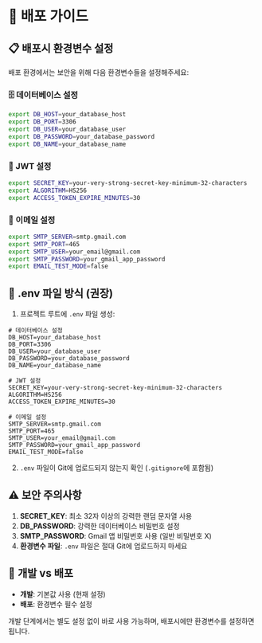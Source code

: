 # 🚀 배포 가이드

## 📋 배포시 환경변수 설정

배포 환경에서는 보안을 위해 다음 환경변수들을 설정해주세요:

### 🗄️ 데이터베이스 설정
```bash
export DB_HOST=your_database_host
export DB_PORT=3306
export DB_USER=your_database_user
export DB_PASSWORD=your_database_password
export DB_NAME=your_database_name
```

### 🔐 JWT 설정
```bash
export SECRET_KEY=your-very-strong-secret-key-minimum-32-characters
export ALGORITHM=HS256
export ACCESS_TOKEN_EXPIRE_MINUTES=30
```

### 📧 이메일 설정
```bash
export SMTP_SERVER=smtp.gmail.com
export SMTP_PORT=465
export SMTP_USER=your_email@gmail.com
export SMTP_PASSWORD=your_gmail_app_password
export EMAIL_TEST_MODE=false
```

## 🔧 .env 파일 방식 (권장)

1. 프로젝트 루트에 `.env` 파일 생성:
```env
# 데이터베이스 설정
DB_HOST=your_database_host
DB_PORT=3306
DB_USER=your_database_user
DB_PASSWORD=your_database_password
DB_NAME=your_database_name

# JWT 설정
SECRET_KEY=your-very-strong-secret-key-minimum-32-characters
ALGORITHM=HS256
ACCESS_TOKEN_EXPIRE_MINUTES=30

# 이메일 설정
SMTP_SERVER=smtp.gmail.com
SMTP_PORT=465
SMTP_USER=your_email@gmail.com
SMTP_PASSWORD=your_gmail_app_password
EMAIL_TEST_MODE=false
```

2. `.env` 파일이 Git에 업로드되지 않는지 확인 (`.gitignore`에 포함됨)

## ⚠️ 보안 주의사항

1. **SECRET_KEY**: 최소 32자 이상의 강력한 랜덤 문자열 사용
2. **DB_PASSWORD**: 강력한 데이터베이스 비밀번호 설정
3. **SMTP_PASSWORD**: Gmail 앱 비밀번호 사용 (일반 비밀번호 X)
4. **환경변수 파일**: `.env` 파일은 절대 Git에 업로드하지 마세요

## 🧪 개발 vs 배포

- **개발**: 기본값 사용 (현재 설정)
- **배포**: 환경변수 필수 설정

개발 단계에서는 별도 설정 없이 바로 사용 가능하며, 배포시에만 환경변수를 설정하면 됩니다.